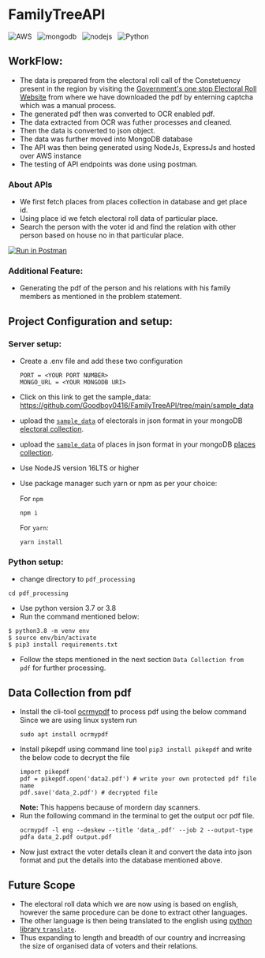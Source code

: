 # FamilyTreeAPI

![AWS](https://img.shields.io/badge/Amazon_AWS-FF9900?style=for-the-badge&logo=amazonaws&logoColor=white) &nbsp; ![mongodb](https://img.shields.io/badge/MongoDB-4EA94B?style=for-the-badge&logo=mongodb&logoColor=white) &nbsp; ![nodejs](https://img.shields.io/badge/Node.js-339933?style=for-the-badge&logo=nodedotjs&logoColor=white) &nbsp; ![Python](https://img.shields.io/badge/Python-FFD43B?style=for-the-badge&logo=python&logoColor=blue)

## WorkFlow:
- The data is prepared from the electoral roll call of the Constetuency present in the region by visiting the [Government's one stop Electoral Roll Website](https://eci.gov.in/electoral-roll/link-to-pdf-e-roll/) from where we have downloaded the pdf by enterning captcha which was a manual process. 
- The generated pdf then was converted to OCR enabled pdf.
- The data extracted from OCR was futher processes and cleaned.
- Then the data is converted to json object.
- The data was further moved into MongoDB database
- The API was then being generated using NodeJs, ExpressJs and hosted over AWS instance
- The testing of API endpoints was done using postman.

### About APIs
- We first fetch places from places collection in database and get place id.
- Using place id we fetch electoral roll data of particular place.
- Search the person with the voter id and find the relation with other person based on house no in that particular place.

[![Run in Postman](https://run.pstmn.io/button.svg)](https://god.gw.postman.com/run-collection/11764194-11437813-0399-4438-9357-f5be2aeb610f?action=collection%2Ffork&collection-url=entityId%3D11764194-11437813-0399-4438-9357-f5be2aeb610f%26entityType%3Dcollection%26workspaceId%3D88299b6e-93e5-4dd9-bcbf-2f00ed3e919e)

### Additional Feature:
- Generating the pdf of the person and his relations with his family members as mentioned in the problem statement.

## Project Configuration and setup:

### Server setup:

- Create a .env file and add these two configuration
  ```
  PORT = <YOUR PORT NUMBER>
  MONGO_URL = <YOUR MONGODB URI>
  ```
- Click on this link to get the sample_data: https://github.com/Goodboy0416/FamilyTreeAPI/tree/main/sample_data
- upload the [```sample_data```](https://github.com/Goodboy0416/FamilyTreeAPI/tree/main/sample_data) of electorals in json format in your mongoDB [electoral collection](https://github.com/Goodboy0416/FamilyTreeAPI/blob/main/sample_data/electoral_data.json). 
- upload the [```sample_data```](https://github.com/Goodboy0416/FamilyTreeAPI/tree/main/sample_data) of places in json format in your mongoDB [places collection](https://github.com/Goodboy0416/FamilyTreeAPI/blob/main/sample_data/places_data.json).
- Use NodeJS version 16LTS or higher
- Use package manager such yarn or npm as per your choice:
  
  For ```npm```
  ```
  npm i
  ```
  For ```yarn```:
  ```
  yarn install
  ```
  
### Python setup:
- change directory to ```pdf_processing```
```
cd pdf_processing
```
- Use python version 3.7 or 3.8
- Run the command mentioned below:
```
$ python3.8 -m venv env
$ source env/bin/activate
$ pip3 install requirements.txt
```
- Follow the steps mentioned in the next section ```Data Collection from pdf``` for further processing.

## Data Collection from pdf

- Install the cli-tool [ocrmypdf](https://github.com/ocrmypdf/OCRmyPDF) to process pdf using the below command
  Since we are using linux system run 
  ```
  sudo apt install ocrmypdf
  ```
- Install pikepdf using command line tool ```pip3 install pikepdf``` and write the below code to decrypt the file
  ```
  import pikepdf
  pdf = pikepdf.open('data2.pdf') # write your own protected pdf file name
  pdf.save('data_2.pdf') # decrypted file
  ```
  <strong>Note:</strong> This happens because of mordern day scanners.
- Run the following command in the terminal to get the output ocr pdf file.
  ```
  ocrmypdf -l eng --deskew --title 'data_.pdf' --job 2 --output-type pdfa data_2.pdf output.pdf
  ```
- Now just extract the voter details clean it and convert the data into json format and put the details into the database mentioned above.

## Future Scope
- The electoral roll data which we are now using is based on english, however the same procedure can be done to extract other languages.
- The other language is then being translated to the english using [python library ```translate```](https://medium.com/@pythonprogrammers/language-translator-in-python-b3362e1ae9c0).
- Thus expanding to length and breadth of our country and  incrreasing the size of organised data of voters and their relations.
